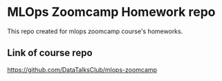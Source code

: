 # MLOps Zoomcamp Homework repo

This repo created for mlops zoomcamp course's homeworks. 


## Link of course repo

https://github.com/DataTalksClub/mlops-zoomcamp
  
